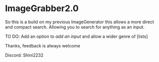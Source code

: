# ImageGrabber2.0
So this is a build on my previous  ImageGenerator this allows a more direct and compact search. Allowing you to search for anything as an input.

TO DO: Add an option to *add an input* and allow a wider genre of [lists]

Thanks, feedback is always welcome 

Discord: Shini2232
